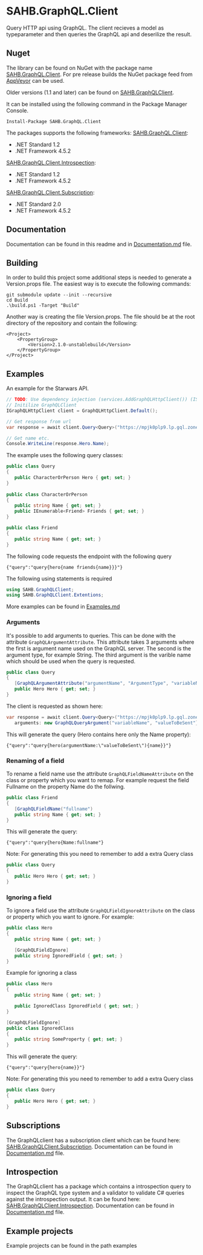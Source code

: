 # SAHB.GraphQL.Client
Query HTTP api using GraphQL. The client recieves a model as typeparameter and then queries the GraphQL api and deserilize the result.

## Nuget
The library can be found on NuGet with the package name [SAHB.GraphQL.Client](https://www.nuget.org/packages/SAHB.GraphQL.Client/).
For pre release builds the NuGet package feed from [AppVeyor](https://ci.appveyor.com/nuget/sahb-graphqlclient-jry5sxi8qeq7) can be used.

Older versions (1.1 and later) can be found on [SAHB.GraphQLClient](https://www.nuget.org/packages/SAHB.GraphQLClient/).

It can be installed using the following command in the Package Manager Console.

```
Install-Package SAHB.GraphQL.Client
```

The packages supports the following frameworks:
[SAHB.GraphQL.Client](https://www.nuget.org/packages/SAHB.GraphQL.Client/):
- .NET Standard 1.2
- .NET Framework 4.5.2

[SAHB.GraphQL.Client.Introspection](https://www.nuget.org/packages/SAHB.GraphQL.Client.Introspection/):
- .NET Standard 1.2
- .NET Framework 4.5.2

[SAHB.GraphQL.Client.Subscription](https://www.nuget.org/packages/SAHB.GraphQL.Client.Subscription/):
- .NET Standard 2.0
- .NET Framework 4.5.2

## Documentation
Documentation can be found in this readme and in [Documentation.md](Documentation.md) file.

## Building
In order to build this project some additional steps is needed to generate a Version.props file. The easiest way is to execute the following commands:
```
git submodule update --init --recursive
cd Build
.\build.ps1 -Target "Build"
```

Another way is creating the file Version.props. The file should be at the root directory of the repository and contain the following:
```
<Project>
	<PropertyGroup>
		<Version>2.1.0-unstablebuild</Version>
	</PropertyGroup>
</Project>
```

## Examples
An example for the Starwars API.

```csharp
// TODO: Use dependency injection (services.AddGraphQLHttpClient()) (IServiceCollection)
// Initilize GraphQLClient
IGraphQLHttpClient client = GraphQLHttpClient.Default();

// Get response from url
var response = await client.Query<Query>("https://mpjk0plp9.lp.gql.zone/graphql");

// Get name etc.
Console.WriteLine(response.Hero.Name);
```

The example uses the following query classes:
```csharp
public class Query
{
   public CharacterOrPerson Hero { get; set; }
}
        
public class CharacterOrPerson
{
   public string Name { get; set; }
   public IEnumerable<Friend> Friends { get; set; }
}

public class Friend
{
   public string Name { get; set; }
}
```

The following code requests the endpoint with the following query
```
{"query":"query{hero{name friends{name}}}"} 
```

The following using statements is required
```csharp
using SAHB.GraphQLClient;
using SAHB.GraphQLClient.Extentions;
```

More examples can be found in [Examples.md](Examples.md)

### Arguments
It's possible to add arguments to queries. This can be done with the attribute ```GraphQLArgumentAttribute```. This attribute takes 3 arguments where the first is argument name used on the GraphQL server. The second is the argument type, for example String. The third argument is the varible name which should be used when the query is requested.

```csharp
public class Query
{
   [GraphQLArgumentAttribute("argumentName", "ArgumentType", "variableName")]
   public Hero Hero { get; set; }
}
```

The client is requested as shown here:
```csharp
var response = await client.Query<Query>("https://mpjk0plp9.lp.gql.zone/graphql", 
   arguments: new GraphQLQueryArgument("variableName", "valueToBeSent"});
```

This will generate the query (Hero contains here only the Name property):
```
{"query":"query{hero(argumentName:\"valueToBeSent\"){name}}"}
```

### Renaming of a field
To rename a field name use the attribute ```GraphQLFieldNameAttribute``` on the class or property which you want to remap. For example request the field Fullname on the property Name do the follwing.
```csharp
public class Friend
{
   [GraphQLFieldName("fullname")
   public string Name { get; set; }
}
```

This will generate the query:
```
{"query":"query{hero{Name:fullname"}
```

Note: For generating this you need to remember to add a extra Query class
```csharp
public class Query
{
   public Hero Hero { get; set; }
}
```

### Ignoring a field
To ignore a field use the attribute ```GraphQLFieldIgnoreAttribute``` on the class or property which you want to ignore. For example:
```csharp
public class Hero
{
   public string Name { get; set; }

   [GraphQLFieldIgnore]
   public string IgnoredField { get; set; }
}
```

Example for ignoring a class
```csharp
public class Hero
{
   public string Name { get; set; }

   public IgnoredClass IgnoredField { get; set; }
}

[GraphQLFieldIgnore]
public class IgnoredClass
{
   public string SomeProperty { get; set; }
}
```

This will generate the query:
```
{"query":"query{hero{name}}"}
```

Note: For generating this you need to remember to add a extra Query class
```csharp
public class Query
{
   public Hero Hero { get; set; }
}
```

## Subscriptions
The GraphQLclient has a subscription client which can be found here: [SAHB.GraphQLClient.Subscription](https://www.nuget.org/packages/SAHB.GraphQL.Client.Subscription/).
Documentation can be found in [Documentation.md](Documentation.md) file.

## Introspection
The GraphQLclient has a package which contains a introspection query to inspect the GraphQL type system and a validator to validate C# queries against the introspection output. It can be found here: [SAHB.GraphQLClient.Introspection](https://www.nuget.org/packages/SAHB.GraphQL.Client.Introspection/).
Documentation can be found in [Documentation.md](Documentation.md) file.

## Example projects
Example projects can be found in the path examples